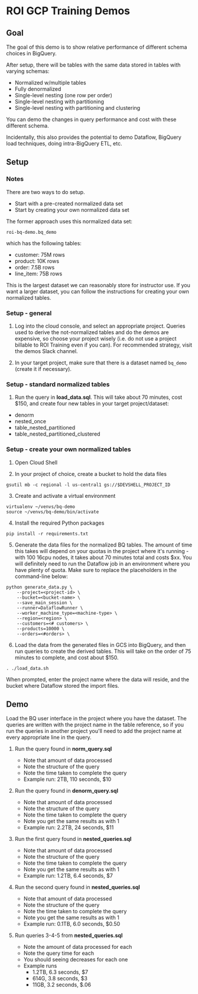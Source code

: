 # ROI GCP Training Demos

## Goal
The goal of this demo is to show relative performance
of different schema choices in BigQuery.

After setup, there will be tables with the same data stored in tables with varying schemas:

- Normalized w/multiple tables
- Fully denormalized
- Single-level nesting (one row per order)
- Single-level nesting with partitioning
- Single-level nesting with partitioning and clustering

You can demo the changes in query performance and cost with these different schema.

Incidentally, this also provides the potential to demo Dataflow, BigQuery load techniques, doing intra-BigQuery ETL, etc.

## Setup
### Notes

There are two ways to do setup.
- Start with a pre-created normalized data set
- Start by creating your own normalized data set

The former approach uses this normalized data set:

```
roi-bq-demo.bq_demo
```

which has the following tables:
- customer: 75M rows
- product: 10K rows
- order: 7.5B rows
- line_item: 75B rows

This is the largest dataset we can reasonably store for instructor use. If you want a larger dataset, you can follow the instructions for creating your own normalized tables.

### Setup - general

1. Log into the cloud console, and select an appropriate project. Queries used to derive the not-normalized tables and do the demos are expensive, so choose your project wisely (i.e. do not use a project billable to ROI Training even if you can). For recommended strategy, visit the demos Slack channel.

2. In your target project, make sure that there is a dataset named `bq_demo` (create it if necessary).

### Setup - standard normalized tables

1. Run the query in __load_data.sql__. This will take about 70 minutes, cost $150, and create four new tables in your target project/dataset:
- denorm
- nested_once
- table_nested_partitioned
- table_nested_partitioned_clustered

### Setup - create your own normalized tables

1. Open Cloud Shell

2. In your project of choice, create a bucket to hold the data files

```
gsutil mb -c regional -l us-central1 gs://$DEVSHELL_PROJECT_ID
```

3. Create and activate a virtual environment

```
virtualenv ~/venvs/bq-demo
source ~/venvs/bq-demo/bin/activate
```

4. Install the required Python packages

```
pip install -r requirements.txt
```

5. Generate the data files for the normalized BQ tables. The amount of time this takes will depend on your quotas in the project where it's running - with 100 16cpu nodes, it takes about 70 minutes total and costs $xx. You will definitely need to run the Dataflow job in an environment where you have plenty of quota. Make sure to replace the placeholders in the command-line below:

```
python generate_data.py \
    --project=<project-id> \
    --bucket=<bucket-name> \
    --save_main_session \
    --runner=DataflowRunner \
    --worker_machine_type=<machine-type> \
    --region=<region> \
    --customers=<# customers> \
    --products=10000 \
    --orders=<#orders> \
```

6. Load the data from the generated files in GCS into BigQuery, and then run queries to create the derived tables. This will take on the order of 75 minutes to complete, and cost about $150.

```
. ./load_data.sh
```

When prompted, enter the project name where the data will reside, and the bucket where Dataflow stored the import files.

## Demo

Load the BQ user interface in the project where you have the dataset. The queries are written with the project name in the table reference, so if you run the queries in another project you'll need to add the project name at every appropriate line in the query.

1. Run the query found in __norm_query.sql__
    * Note that amount of data processed
    * Note the structure of the query
    * Note the time taken to complete the query
    * Example run: 2TB, 110 seconds, $10

2. Run the query found in __denorm_query.sql__
    * Note that amount of data processed
    * Note the structure of the query
    * Note the time taken to complete the query
    * Note you get the same results as with 1
    * Example run: 2.2TB, 24 seconds, $11

3. Run the first query found in __nested_queries.sql__
    * Note that amount of data processed
    * Note the structure of the query
    * Note the time taken to complete the query
    * Note you get the same results as with 1
    * Example run: 1.2TB, 6.4 seconds, $7

4. Run the second query found in __nested_queries.sql__
    * Note that amount of data processed
    * Note the structure of the query
    * Note the time taken to complete the query
    * Note you get the same results as with 1
    * Example run: 0.1TB, 6.0 seconds, $0.50

5. Run queries 3-4-5 from __nested_queries.sql__
    * Note the amount of data processed for each
    * Note the query time for each
    * You should seeing decreases for each one
    * Example runs
        * 1.2TB, 6.3 seconds, $7
        * 614G, 3.8 seconds, $3
        * 11GB, 3.2 seconds, $.06